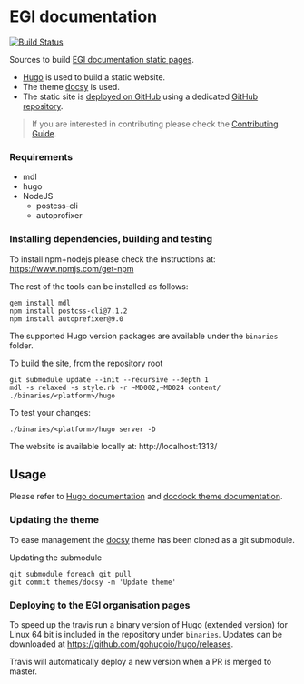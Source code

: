 # EGI documentation

[![Build Status](https://travis-ci.org/EGI-Foundation/documentation.svg?branch=master)](https://travis-ci.org/EGI-Foundation/documentation)

Sources to build
[EGI documentation static pages](https://egi-foundation.github.io/).

- [Hugo](https://gohugo.io/) is used to build a static website.
- The theme [docsy](https://www.docsy.dev) is used.
- The static site is
  [deployed on GitHub](https://gohugo.io/hosting-and-deployment/hosting-on-github/)
  using a dedicated
  [GitHub repository](https://github.com/EGI-Foundation/EGI-Foundation.github.io).

> If you are interested in contributing please check the
> [Contributing Guide](https://docs.egi.eu/about/contributing/).

### Requirements

- mdl
- hugo
- NodeJS
  - postcss-cli
  - autoprofixer

### Installing dependencies, building and testing

To install npm+nodejs please check the instructions at:
https://www.npmjs.com/get-npm

The rest of the tools can be installed as follows:

```console
gem install mdl
npm install postcss-cli@7.1.2
npm install autoprefixer@9.0
```

The supported Hugo version packages are available under the `binaries` folder.

To build the site, from the repository root

```console
git submodule update --init --recursive --depth 1
mdl -s relaxed -s style.rb -r ~MD002,~MD024 content/
./binaries/<platform>/hugo
```

To test your changes:

```console
./binaries/<platform>/hugo server -D
```

The website is available locally at: http://localhost:1313/

## Usage

Please refer to [Hugo documentation](https://gohugo.io/documentation/) and
[docdock theme documentation](https://docdock.netlify.com/).

### Updating the theme

To ease management the [docsy](https://www.docsy.dev/docs/getting-started/)
theme has been cloned as a git submodule.

Updating the submodule

```console
git submodule foreach git pull
git commit themes/docsy -m 'Update theme'
```

### Deploying to the EGI organisation pages

To speed up the travis run a binary version of Hugo (extended version) for Linux
64 bit is included in the repository under `binaries`. Updates can be downloaded
at https://github.com/gohugoio/hugo/releases.

Travis will automatically deploy a new version when a PR is merged to master.
